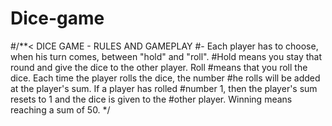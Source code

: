 # Dice-game
#/**< DICE GAME - RULES AND GAMEPLAY
#- Each player has to choose, when his turn comes, between "hold" and "roll".
#Hold means you stay that round and give the dice to the other player. Roll
#means that you roll the dice. Each time the player rolls the dice, the number
#he rolls will be added at the player's sum. If a player has rolled
#number 1, then the player's sum resets to 1 and the dice is given to the
#other player. Winning means reaching a sum of 50. */

